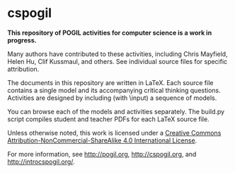# cspogil

**This repository of POGIL activities for computer science is a work in progress.**

Many authors have contributed to these activities, including Chris Mayfield, Helen Hu, Clif Kussmaul, and others.
See individual source files for specific attribution.

The documents in this repository are written in LaTeX.
Each source file contains a single model and its accompanying critical thinking questions.
Activities are designed by including (with \input) a sequence of models.

You can browse each of the models and activities separately.
The build.py script compiles student and teacher PDFs for each LaTeX source file.

Unless otherwise noted, this work is licensed under a [Creative Commons Attribution-NonCommercial-ShareAlike 4.0 International License](https://creativecommons.org/licenses/by-nc-sa/4.0/).

For more information, see http://pogil.org, http://cspogil.org, and http://introcspogil.org/.
